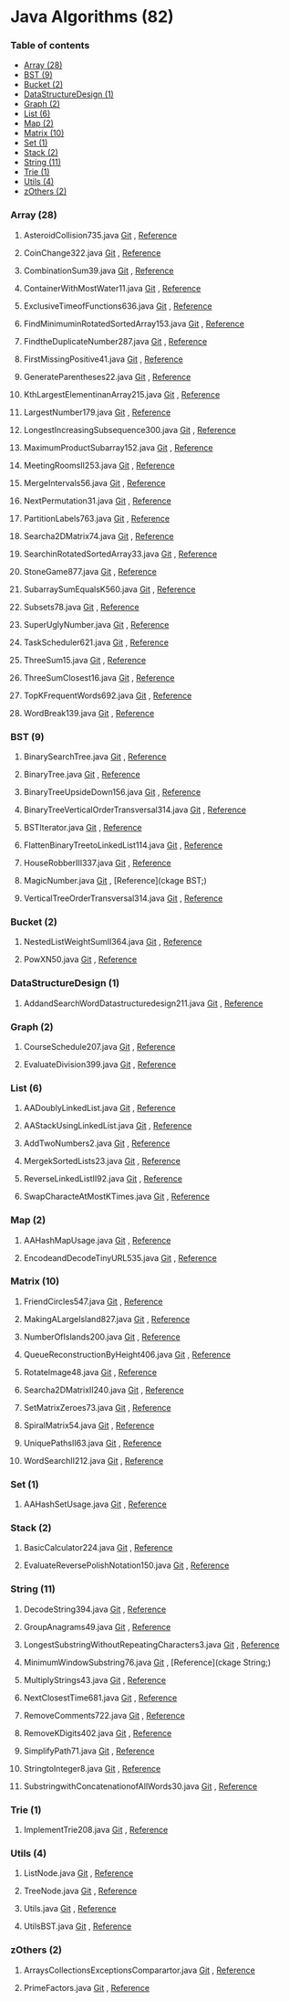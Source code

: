 # Java Algorithms (82)
### Table of contents

- [Array (28)](https://github.com/shubham20yeole/Java/tree/master/Array)
- [BST (9)](https://github.com/shubham20yeole/Java/tree/master/BST)
- [Bucket (2)](https://github.com/shubham20yeole/Java/tree/master/Bucket)
- [DataStructureDesign (1)](https://github.com/shubham20yeole/Java/tree/master/DataStructureDesign)
- [Graph (2)](https://github.com/shubham20yeole/Java/tree/master/Graph)
- [List (6)](https://github.com/shubham20yeole/Java/tree/master/List)
- [Map (2)](https://github.com/shubham20yeole/Java/tree/master/Map)
- [Matrix (10)](https://github.com/shubham20yeole/Java/tree/master/Matrix)
- [Set (1)](https://github.com/shubham20yeole/Java/tree/master/Set)
- [Stack (2)](https://github.com/shubham20yeole/Java/tree/master/Stack)
- [String (11)](https://github.com/shubham20yeole/Java/tree/master/String)
- [Trie (1)](https://github.com/shubham20yeole/Java/tree/master/Trie)
- [Utils (4)](https://github.com/shubham20yeole/Java/tree/master/Utils)
- [zOthers (2)](https://github.com/shubham20yeole/Java/tree/master/zOthers)


### Array (28)
1. AsteroidCollision735.java [Git](https://github.com/shubham20yeole/Java/blob/master/Array/AsteroidCollision735.java) , [Reference](https://leetcode.com/problems/asteroid-collision/)

2. CoinChange322.java [Git](https://github.com/shubham20yeole/Java/blob/master/Array/CoinChange322.java) , [Reference](https://leetcode.com/problems/coin-change)

3. CombinationSum39.java [Git](https://github.com/shubham20yeole/Java/blob/master/Array/CombinationSum39.java) , [Reference](https://leetcode.com/problems/combination-sum/description/)

4. ContainerWithMostWater11.java [Git](https://github.com/shubham20yeole/Java/blob/master/Array/ContainerWithMostWater11.java) , [Reference](https://leetcode.com/problems/container-with-most-water/)

5. ExclusiveTimeofFunctions636.java [Git](https://github.com/shubham20yeole/Java/blob/master/Array/ExclusiveTimeofFunctions636.java) , [Reference](https://leetcode.com/problems/exclusive-time-of-functions/)

6. FindMinimuminRotatedSortedArray153.java [Git](https://github.com/shubham20yeole/Java/blob/master/Array/FindMinimuminRotatedSortedArray153.java) , [Reference](https://leetcode.com/problems/find-minimum-in-rotated-sorted-array/)

7. FindtheDuplicateNumber287.java [Git](https://github.com/shubham20yeole/Java/blob/master/Array/FindtheDuplicateNumber287.java) , [Reference](https://leetcode.com/problems/find-the-duplicate-number/description/)

8. FirstMissingPositive41.java [Git](https://github.com/shubham20yeole/Java/blob/master/Array/FirstMissingPositive41.java) , [Reference](https://leetcode.com/problems/first-missing-positive/)

9. GenerateParentheses22.java [Git](https://github.com/shubham20yeole/Java/blob/master/Array/GenerateParentheses22.java) , [Reference](https://leetcode.com/problems/generate-parentheses/)

10. KthLargestElementinanArray215.java [Git](https://github.com/shubham20yeole/Java/blob/master/Array/KthLargestElementinanArray215.java) , [Reference](https://leetcode.com/problems/kth-largest-element-in-an-array/description/)

11. LargestNumber179.java [Git](https://github.com/shubham20yeole/Java/blob/master/Array/LargestNumber179.java) , [Reference](https://leetcode.com/problems/largest-number/description/)

12. LongestIncreasingSubsequence300.java [Git](https://github.com/shubham20yeole/Java/blob/master/Array/LongestIncreasingSubsequence300.java) , [Reference](https://leetcode.com/problems/longest-increasing-subsequence/description/)

13. MaximumProductSubarray152.java [Git](https://github.com/shubham20yeole/Java/blob/master/Array/MaximumProductSubarray152.java) , [Reference](https://leetcode.com/problems/maximum-product-subarray)

14. MeetingRoomsII253.java [Git](https://github.com/shubham20yeole/Java/blob/master/Array/MeetingRoomsII253.java) , [Reference](https://leetcode.com/problems/meeting-rooms-ii)

15. MergeIntervals56.java [Git](https://github.com/shubham20yeole/Java/blob/master/Array/MergeIntervals56.java) , [Reference](https://leetcode.com/problems/merge-intervals)

16. NextPermutation31.java [Git](https://github.com/shubham20yeole/Java/blob/master/Array/NextPermutation31.java) , [Reference](https://leetcode.com/problems/next-permutation)

17. PartitionLabels763.java [Git](https://github.com/shubham20yeole/Java/blob/master/Array/PartitionLabels763.java) , [Reference](https://leetcode.com/problems/partition-labels/description/)

18. Searcha2DMatrix74.java [Git](https://github.com/shubham20yeole/Java/blob/master/Array/Searcha2DMatrix74.java) , [Reference](https://leetcode.com/problems/search-a-2d-matrix/description/)

19. SearchinRotatedSortedArray33.java [Git](https://github.com/shubham20yeole/Java/blob/master/Array/SearchinRotatedSortedArray33.java) , [Reference](https://leetcode.com/problems/search-in-rotated-sorted-array)

20. StoneGame877.java [Git](https://github.com/shubham20yeole/Java/blob/master/Array/StoneGame877.java) , [Reference](https://leetcode.com/problems/stone-game/description/)

21. SubarraySumEqualsK560.java [Git](https://github.com/shubham20yeole/Java/blob/master/Array/SubarraySumEqualsK560.java) , [Reference](https://leetcode.com/problems/subarray-sum-equals-k)

22. Subsets78.java [Git](https://github.com/shubham20yeole/Java/blob/master/Array/Subsets78.java) , [Reference](https://leetcode.com/problems/subsets)

23. SuperUglyNumber.java [Git](https://github.com/shubham20yeole/Java/blob/master/Array/SuperUglyNumber.java) , [Reference](https://leetcode.com/problems/super-ugly-number/description/)

24. TaskScheduler621.java [Git](https://github.com/shubham20yeole/Java/blob/master/Array/TaskScheduler621.java) , [Reference](https://leetcode.com/problems/task-scheduler)

25. ThreeSum15.java [Git](https://github.com/shubham20yeole/Java/blob/master/Array/ThreeSum15.java) , [Reference](https://leetcode.com/problems/3sum)

26. ThreeSumClosest16.java [Git](https://github.com/shubham20yeole/Java/blob/master/Array/ThreeSumClosest16.java) , [Reference](https://leetcode.com/problems/3sum-closest)

27. TopKFrequentWords692.java [Git](https://github.com/shubham20yeole/Java/blob/master/Array/TopKFrequentWords692.java) , [Reference](https://leetcode.com/problems/top-k-frequent-words/description/)

28. WordBreak139.java [Git](https://github.com/shubham20yeole/Java/blob/master/Array/WordBreak139.java) , [Reference](https://leetcode.com/problems/word-break)

### BST (9)
1. BinarySearchTree.java [Git](https://github.com/shubham20yeole/Java/blob/master/BST/BinarySearchTree.java) , [Reference](https://www.geeksforgeeks.org/binary-search-tree-data-structure/)

2. BinaryTree.java [Git](https://github.com/shubham20yeole/Java/blob/master/BST/BinaryTree.java) , [Reference](https://www.geeksforgeeks.org/binary-search-tree-data-structure/)

3. BinaryTreeUpsideDown156.java [Git](https://github.com/shubham20yeole/Java/blob/master/BST/BinaryTreeUpsideDown156.java) , [Reference](https://leetcode.com/problems/binary-tree-upside-down)

4. BinaryTreeVerticalOrderTransversal314.java [Git](https://github.com/shubham20yeole/Java/blob/master/BST/BinaryTreeVerticalOrderTransversal314.java) , [Reference](https://leetcode.com/problems/binary-tree-vertical-order-traversal/)

5. BSTIterator.java [Git](https://github.com/shubham20yeole/Java/blob/master/BST/BSTIterator.java) , [Reference](https://www.geeksforgeeks.org/binary-search-tree-data-structure/)

6. FlattenBinaryTreetoLinkedList114.java [Git](https://github.com/shubham20yeole/Java/blob/master/BST/FlattenBinaryTreetoLinkedList114.java) , [Reference](https://leetcode.com/problems/flatten-binary-tree-to-linked-list)

7. HouseRobberIII337.java [Git](https://github.com/shubham20yeole/Java/blob/master/BST/HouseRobberIII337.java) , [Reference](https://leetcode.com/problems/house-robber-iii)

8. MagicNumber.java [Git](https://github.com/shubham20yeole/Java/blob/master/BST/MagicNumber.java) , [Reference](ckage BST;)

9. VerticalTreeOrderTransversal314.java [Git](https://github.com/shubham20yeole/Java/blob/master/BST/VerticalTreeOrderTransversal314.java) , [Reference](https://leetcode.com/problems/binary-tree-vertical-order-traversal/)

### Bucket (2)
1. NestedListWeightSumII364.java [Git](https://github.com/shubham20yeole/Java/blob/master/Bucket/NestedListWeightSumII364.java) , [Reference](https://leetcode.com/problems/nested-list-weight-sum-ii)

2. PowXN50.java [Git](https://github.com/shubham20yeole/Java/blob/master/Bucket/PowXN50.java) , [Reference](https://leetcode.com/problems/powx-n)

### DataStructureDesign (1)
1. AddandSearchWordDatastructuredesign211.java [Git](https://github.com/shubham20yeole/Java/blob/master/DataStructureDesign/AddandSearchWordDatastructuredesign211.java) , [Reference](https://leetcode.com/problems/add-and-search-word-data-structure-design/description/)

### Graph (2)
1. CourseSchedule207.java [Git](https://github.com/shubham20yeole/Java/blob/master/Graph/CourseSchedule207.java) , [Reference](https://leetcode.com/problems/course-schedule/description/)

2. EvaluateDivision399.java [Git](https://github.com/shubham20yeole/Java/blob/master/Graph/EvaluateDivision399.java) , [Reference](https://leetcode.com/problems/evaluate-division)

### List (6)
1. AADoublyLinkedList.java [Git](https://github.com/shubham20yeole/Java/blob/master/List/AADoublyLinkedList.java) , [Reference](https://www.geeksforgeeks.org/doubly-linked-list/)

2. AAStackUsingLinkedList.java [Git](https://github.com/shubham20yeole/Java/blob/master/List/AAStackUsingLinkedList.java) , [Reference](https://www.geeksforgeeks.org/doubly-linked-list/)

3. AddTwoNumbers2.java [Git](https://github.com/shubham20yeole/Java/blob/master/List/AddTwoNumbers2.java) , [Reference](https://leetcode.com/problems/add-two-numbers)

4. MergekSortedLists23.java [Git](https://github.com/shubham20yeole/Java/blob/master/List/MergekSortedLists23.java) , [Reference](https://leetcode.com/problems/merge-k-sorted-lists)

5. ReverseLinkedListII92.java [Git](https://github.com/shubham20yeole/Java/blob/master/List/ReverseLinkedListII92.java) , [Reference](https://leetcode.com/problems/reverse-linked-list-ii)

6. SwapCharacteAtMostKTimes.java [Git](https://github.com/shubham20yeole/Java/blob/master/List/SwapCharacteAtMostKTimes.java) , [Reference](SwapCharacteAtMostKTimes)

### Map (2)
1. AAHashMapUsage.java [Git](https://github.com/shubham20yeole/Java/blob/master/Map/AAHashMapUsage.java) , [Reference](https://docs.oracle.com/javase/7/docs/api/java/util/HashMap.html)

2. EncodeandDecodeTinyURL535.java [Git](https://github.com/shubham20yeole/Java/blob/master/Map/EncodeandDecodeTinyURL535.java) , [Reference](https://leetcode.com/problems/encode-and-decode-tinyurl)

### Matrix (10)
1. FriendCircles547.java [Git](https://github.com/shubham20yeole/Java/blob/master/Matrix/FriendCircles547.java) , [Reference](https://leetcode.com/problems/friend-circles)

2. MakingALargeIsland827.java [Git](https://github.com/shubham20yeole/Java/blob/master/Matrix/MakingALargeIsland827.java) , [Reference](https://leetcode.com/problems/making-a-large-island)

3. NumberOfIslands200.java [Git](https://github.com/shubham20yeole/Java/blob/master/Matrix/NumberOfIslands200.java) , [Reference](https://leetcode.com/problems/number-of-islands)

4. QueueReconstructionByHeight406.java [Git](https://github.com/shubham20yeole/Java/blob/master/Matrix/QueueReconstructionByHeight406.java) , [Reference](https://leetcode.com/problems/queue-reconstruction-by-height/)

5. RotateImage48.java [Git](https://github.com/shubham20yeole/Java/blob/master/Matrix/RotateImage48.java) , [Reference](https://leetcode.com/problems/rotate-image)

6. Searcha2DMatrixII240.java [Git](https://github.com/shubham20yeole/Java/blob/master/Matrix/Searcha2DMatrixII240.java) , [Reference](https://leetcode.com/problems/search-a-2d-matrix-ii)

7. SetMatrixZeroes73.java [Git](https://github.com/shubham20yeole/Java/blob/master/Matrix/SetMatrixZeroes73.java) , [Reference](https://leetcode.com/problems/set-matrix-zeroes/description/)

8. SpiralMatrix54.java [Git](https://github.com/shubham20yeole/Java/blob/master/Matrix/SpiralMatrix54.java) , [Reference](https://leetcode.com/problems/spiral-matrix)

9. UniquePathsII63.java [Git](https://github.com/shubham20yeole/Java/blob/master/Matrix/UniquePathsII63.java) , [Reference](https://leetcode.com/problems/unique-paths-ii)

10. WordSearchII212.java [Git](https://github.com/shubham20yeole/Java/blob/master/Matrix/WordSearchII212.java) , [Reference](https://leetcode.com/problems/word-search-ii/description/)

### Set (1)
1. AAHashSetUsage.java [Git](https://github.com/shubham20yeole/Java/blob/master/Set/AAHashSetUsage.java) , [Reference](https://docs.oracle.com/javase/7/docs/api/java/util/HashSet.html)

### Stack (2)
1. BasicCalculator224.java [Git](https://github.com/shubham20yeole/Java/blob/master/Stack/BasicCalculator224.java) , [Reference](https://leetcode.com/problems/basic-calculator/)

2. EvaluateReversePolishNotation150.java [Git](https://github.com/shubham20yeole/Java/blob/master/Stack/EvaluateReversePolishNotation150.java) , [Reference](https://leetcode.com/problems/evaluate-reverse-polish-notation/description/)

### String (11)
1. DecodeString394.java [Git](https://github.com/shubham20yeole/Java/blob/master/String/DecodeString394.java) , [Reference](https://leetcode.com/problems/decode-string)

2. GroupAnagrams49.java [Git](https://github.com/shubham20yeole/Java/blob/master/String/GroupAnagrams49.java) , [Reference](https://leetcode.com/problems/group-anagrams)

3. LongestSubstringWithoutRepeatingCharacters3.java [Git](https://github.com/shubham20yeole/Java/blob/master/String/LongestSubstringWithoutRepeatingCharacters3.java) , [Reference](https://leetcode.com/problems/longest-substring-without-repeating-characters)

4. MinimumWindowSubstring76.java [Git](https://github.com/shubham20yeole/Java/blob/master/String/MinimumWindowSubstring76.java) , [Reference](ckage String;)

5. MultiplyStrings43.java [Git](https://github.com/shubham20yeole/Java/blob/master/String/MultiplyStrings43.java) , [Reference](https://leetcode.com/problems/multiply-strings)

6. NextClosestTime681.java [Git](https://github.com/shubham20yeole/Java/blob/master/String/NextClosestTime681.java) , [Reference](https://leetcode.com/problems/next-closest-time/)

7. RemoveComments722.java [Git](https://github.com/shubham20yeole/Java/blob/master/String/RemoveComments722.java) , [Reference](https://leetcode.com/problems/remove-comments)

8. RemoveKDigits402.java [Git](https://github.com/shubham20yeole/Java/blob/master/String/RemoveKDigits402.java) , [Reference](https://leetcode.com/problems/remove-k-digits)

9. SimplifyPath71.java [Git](https://github.com/shubham20yeole/Java/blob/master/String/SimplifyPath71.java) , [Reference](https://leetcode.com/problems/simplify-path/)

10. StringtoInteger8.java [Git](https://github.com/shubham20yeole/Java/blob/master/String/StringtoInteger8.java) , [Reference](https://leetcode.com/problems/string-to-integer-atoi)

11. SubstringwithConcatenationofAllWords30.java [Git](https://github.com/shubham20yeole/Java/blob/master/String/SubstringwithConcatenationofAllWords30.java) , [Reference](https://leetcode.com/problems/substring-with-concatenation-of-all-words/description/)

### Trie (1)
1. ImplementTrie208.java [Git](https://github.com/shubham20yeole/Java/blob/master/Trie/ImplementTrie208.java) , [Reference](https://leetcode.com/problems/implement-trie-prefix-tree/)

### Utils (4)
1. ListNode.java [Git](https://github.com/shubham20yeole/Java/blob/master/Utils/ListNode.java) , [Reference](https://leetcode.com/tag/linked-list/)

2. TreeNode.java [Git](https://github.com/shubham20yeole/Java/blob/master/Utils/TreeNode.java) , [Reference](https://leetcode.com/problems/house-robber-iii)

3. Utils.java [Git](https://github.com/shubham20yeole/Java/blob/master/Utils/Utils.java) , [Reference](https://docs.oracle.com/javase/8/docs/api/java/util/package-summary.html)

4. UtilsBST.java [Git](https://github.com/shubham20yeole/Java/blob/master/Utils/UtilsBST.java) , [Reference](https://www.geeksforgeeks.org/binary-search-tree-data-structure/)

### zOthers (2)
1. ArraysCollectionsExceptionsComparartor.java [Git](https://github.com/shubham20yeole/Java/blob/master/zOthers/ArraysCollectionsExceptionsComparartor.java) , [Reference](https://www.mkyong.com/java8/java-8-lambda-comparator-example/)

2. PrimeFactors.java [Git](https://github.com/shubham20yeole/Java/blob/master/zOthers/PrimeFactors.java) , [Reference](https://www.geeksforgeeks.org/print-all-prime-factors-of-a-given-number/)


